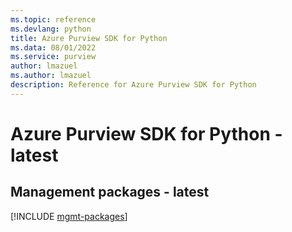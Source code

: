 ```yaml
---
ms.topic: reference
ms.devlang: python
title: Azure Purview SDK for Python
ms.data: 08/01/2022
ms.service: purview
author: lmazuel
ms.author: lmazuel
description: Reference for Azure Purview SDK for Python
---
```

# Azure Purview SDK for Python - latest

## Management packages - latest
[!INCLUDE [mgmt-packages](purview-mgmt-index.md)]